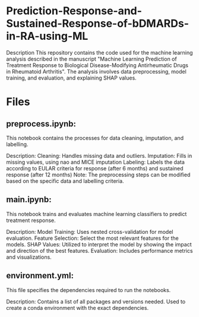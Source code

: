 # Prediction-Response-and-Sustained-Response-of-bDMARDs-in-RA-using-ML
Description
This repository contains the code used for the machine learning analysis described in the manuscript "Machine Learning Prediction of Treatment Response to Biological Disease-Modifying Antirheumatic Drugs in Rheumatoid Arthritis". The analysis involves data preprocessing, model training, and evaluation, and explaining SHAP values.

# Files
## preprocess.ipynb: 
This notebook contains the processes for data cleaning, imputation, and labelling.

Description:
Cleaning: Handles missing data and outliers.
Imputation: Fills in missing values, using nao and MICE imputation
Labeling: Labels the data according to EULAR criteria for response (after 6 months) and sustained response (after 12 months)
Note: The preprocessing steps can be modified based on the specific data and labelling criteria.


## main.ipynb:
This notebook trains and evaluates machine learning classifiers to predict treatment response.

Description:
Model Training: Uses nested cross-validation for model evaluation.
Feature Selection: Select the most relevant features for the models.
SHAP Values: Utilized to interpret the model by showing the impact and direction of the best features.
Evaluation: Includes performance metrics and visualizations.


## environment.yml: 
This file specifies the dependencies required to run the notebooks.

Description:
Contains a list of all packages and versions needed.
Used to create a conda environment with the exact dependencies.
